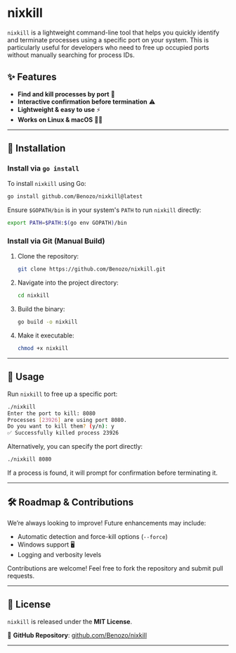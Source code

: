 

# nixkill

`nixkill` is a lightweight command-line tool that helps you quickly identify and terminate processes using a specific port on your system. This is particularly useful for developers who need to free up occupied ports without manually searching for process IDs.

## ✨ Features
- **Find and kill processes by port** 🛑
- **Interactive confirmation before termination** ⚠️
- **Lightweight & easy to use** ⚡
- **Works on Linux & macOS** 🐧🍏

---

## 🚀 Installation

### Install via `go install`
To install `nixkill` using Go:
```sh
go install github.com/Benozo/nixkill@latest
```
Ensure `$GOPATH/bin` is in your system's `PATH` to run `nixkill` directly:
```sh
export PATH=$PATH:$(go env GOPATH)/bin
```

### Install via Git (Manual Build)
1. Clone the repository:
   ```sh
   git clone https://github.com/Benozo/nixkill.git
   ```
2. Navigate into the project directory:
   ```sh
   cd nixkill
   ```
3. Build the binary:
   ```sh
   go build -o nixkill
   ```
4. Make it executable:
   ```sh
   chmod +x nixkill
   ```

---

## 📌 Usage

Run `nixkill` to free up a specific port:

```sh
./nixkill
Enter the port to kill: 8080
Processes [23926] are using port 8080.
Do you want to kill them? (y/n): y
✅ Successfully killed process 23926
```

Alternatively, you can specify the port directly:
```sh
./nixkill 8080
```
If a process is found, it will prompt for confirmation before terminating it.

---

## 🛠️ Roadmap & Contributions
We’re always looking to improve! Future enhancements may include:
- Automatic detection and force-kill options (`--force`)
- Windows support 🖥️
- Logging and verbosity levels

Contributions are welcome! Feel free to fork the repository and submit pull requests.

---

## 📜 License
`nixkill` is released under the **MIT License**.

🔗 **GitHub Repository**: [github.com/Benozo/nixkill](https://github.com/Benozo/nixkill)  

---
